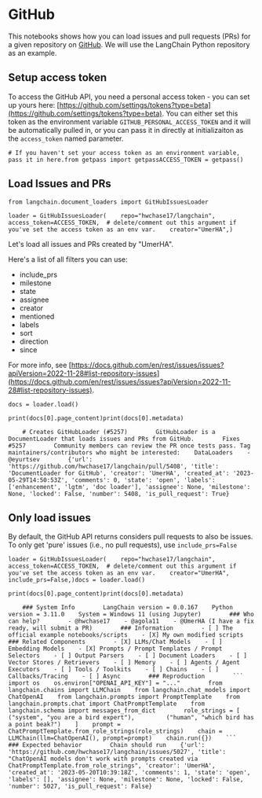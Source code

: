 GitHub
======

This notebooks shows how you can load issues and pull requests (PRs) for a given repository on [GitHub](https://github.com/). We will use the LangChain Python repository as an example.

Setup access token[​](#setup-access-token "Direct link to Setup access token")
------------------------------------------------------------------------------

To access the GitHub API, you need a personal access token - you can set up yours here: [https://github.com/settings/tokens?type=beta](https://github.com/settings/tokens?type=beta). You can either set this token as the environment variable `GITHUB_PERSONAL_ACCESS_TOKEN` and it will be automatically pulled in, or you can pass it in directly at initializaiton as the `access_token` named parameter.

    # If you haven't set your access token as an environment variable, pass it in here.from getpass import getpassACCESS_TOKEN = getpass()

Load Issues and PRs[​](#load-issues-and-prs "Direct link to Load Issues and PRs")
---------------------------------------------------------------------------------

    from langchain.document_loaders import GitHubIssuesLoader

    loader = GitHubIssuesLoader(    repo="hwchase17/langchain",    access_token=ACCESS_TOKEN,  # delete/comment out this argument if you've set the access token as an env var.    creator="UmerHA",)

Let's load all issues and PRs created by "UmerHA".

Here's a list of all filters you can use:

*   include\_prs
*   milestone
*   state
*   assignee
*   creator
*   mentioned
*   labels
*   sort
*   direction
*   since

For more info, see [https://docs.github.com/en/rest/issues/issues?apiVersion=2022-11-28#list-repository-issues](https://docs.github.com/en/rest/issues/issues?apiVersion=2022-11-28#list-repository-issues).

    docs = loader.load()

    print(docs[0].page_content)print(docs[0].metadata)

        # Creates GitHubLoader (#5257)        GitHubLoader is a DocumentLoader that loads issues and PRs from GitHub.        Fixes #5257        Community members can review the PR once tests pass. Tag maintainers/contributors who might be interested:    DataLoaders    - @eyurtsev        {'url': 'https://github.com/hwchase17/langchain/pull/5408', 'title': 'DocumentLoader for GitHub', 'creator': 'UmerHA', 'created_at': '2023-05-29T14:50:53Z', 'comments': 0, 'state': 'open', 'labels': ['enhancement', 'lgtm', 'doc loader'], 'assignee': None, 'milestone': None, 'locked': False, 'number': 5408, 'is_pull_request': True}

Only load issues[​](#only-load-issues "Direct link to Only load issues")
------------------------------------------------------------------------

By default, the GitHub API returns considers pull requests to also be issues. To only get 'pure' issues (i.e., no pull requests), use `include_prs=False`

    loader = GitHubIssuesLoader(    repo="hwchase17/langchain",    access_token=ACCESS_TOKEN,  # delete/comment out this argument if you've set the access token as an env var.    creator="UmerHA",    include_prs=False,)docs = loader.load()

    print(docs[0].page_content)print(docs[0].metadata)

        ### System Info        LangChain version = 0.0.167    Python version = 3.11.0    System = Windows 11 (using Jupyter)        ### Who can help?        - @hwchase17    - @agola11    - @UmerHA (I have a fix ready, will submit a PR)        ### Information        - [ ] The official example notebooks/scripts    - [X] My own modified scripts        ### Related Components        - [X] LLMs/Chat Models    - [ ] Embedding Models    - [X] Prompts / Prompt Templates / Prompt Selectors    - [ ] Output Parsers    - [ ] Document Loaders    - [ ] Vector Stores / Retrievers    - [ ] Memory    - [ ] Agents / Agent Executors    - [ ] Tools / Toolkits    - [ ] Chains    - [ ] Callbacks/Tracing    - [ ] Async        ### Reproduction        ```    import os    os.environ["OPENAI_API_KEY"] = "..."        from langchain.chains import LLMChain    from langchain.chat_models import ChatOpenAI    from langchain.prompts import PromptTemplate    from langchain.prompts.chat import ChatPromptTemplate    from langchain.schema import messages_from_dict        role_strings = [        ("system", "you are a bird expert"),         ("human", "which bird has a point beak?")    ]    prompt = ChatPromptTemplate.from_role_strings(role_strings)    chain = LLMChain(llm=ChatOpenAI(), prompt=prompt)    chain.run({})    ```        ### Expected behavior        Chain should run    {'url': 'https://github.com/hwchase17/langchain/issues/5027', 'title': "ChatOpenAI models don't work with prompts created via ChatPromptTemplate.from_role_strings", 'creator': 'UmerHA', 'created_at': '2023-05-20T10:39:18Z', 'comments': 1, 'state': 'open', 'labels': [], 'assignee': None, 'milestone': None, 'locked': False, 'number': 5027, 'is_pull_request': False}
